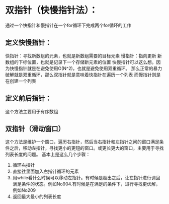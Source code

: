 # 双指针（快慢指针法）：
通过一个快指针和慢指针在一个for循环下完成两个for循环的工作

## 定义快慢指针：
快指针：寻找新数组的元素，也就是新数组需要的目标元素
慢指针：指向更新 新数组的下标位置，也就是记录下一个存储新元素的位置
快慢指针可以这么想。因为快慢指针就是在避免使用O(N^2)，也就是避免使用双重循环。
那么正常的暴力破解就是双重循环，那么双指针就是意味着快指针在遍历一个列表
而慢指针则是在创建一个列表

## 定义前后指针：
这个方法主要用于有序数组

## 双指针（滑动窗口）
这个方法是维护一个窗口，遍历右指针，然后当右指针和左指针之间的窗口满足条件之后，移动左指针，寻找更小的更短的窗口。或更长更大的窗口，主要用于寻找列表长度的问题。
基本上是这么几个步骤：
1. 循环右指针
2. 直接往里面加入右指针循环的元素
3. 用while看什么时候可以移动左指针。有时候是超出之后，让左指针进行调回满足条件的状态。例如No904.有时候是在满足的条件下，进行寻找更优解，例如No209
4. 返回最大最小的列表长度